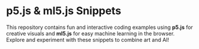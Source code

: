 # p5.js & ml5.js Snippets

This repository contains fun and interactive coding examples using **p5.js** for creative visuals and **ml5.js** for easy machine learning in the browser. Explore and experiment with these snippets to combine art and AI!
